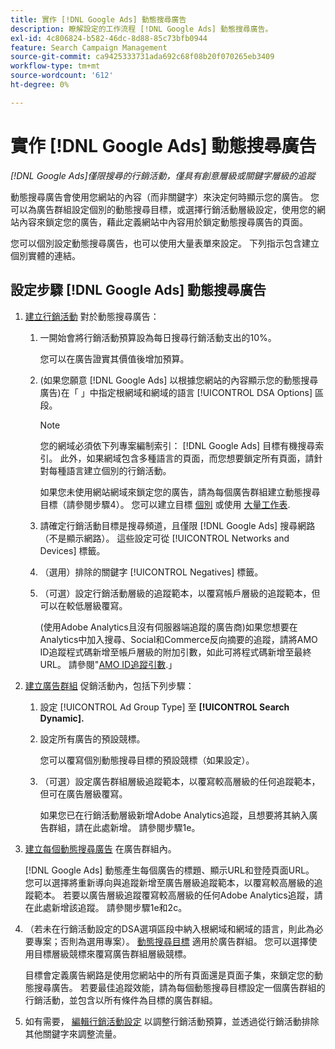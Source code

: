 ```yaml
---
title: 實作 [!DNL Google Ads] 動態搜尋廣告
description: 瞭解設定的工作流程 [!DNL Google Ads] 動態搜尋廣告。
exl-id: 4c806824-b582-46dc-8d88-85c73bfb0944
feature: Search Campaign Management
source-git-commit: ca9425333731ada692c68f08b20f070265eb3409
workflow-type: tm+mt
source-wordcount: '612'
ht-degree: 0%

---
```


# 實作 [!DNL Google Ads] 動態搜尋廣告

*[!DNL Google Ads]僅限搜尋的行銷活動，僅具有創意層級或關鍵字層級的追蹤*

動態搜尋廣告會使用您網站的內容（而非關鍵字）來決定何時顯示您的廣告。 您可以為廣告群組設定個別的動態搜尋目標，或選擇行銷活動層級設定，使用您的網站內容來鎖定您的廣告，藉此定義網站中內容用於鎖定動態搜尋廣告的頁面。

您可以個別設定動態搜尋廣告，也可以使用大量表單來設定。 下列指示包含建立個別實體的連結。

## 設定步驟 [!DNL Google Ads] 動態搜尋廣告

1. [建立行銷活動](/help/search-social-commerce/campaign-management/campaigns/campaign-manage.md) 對於動態搜尋廣告：

   1. 一開始會將行銷活動預算設為每日搜尋行銷活動支出的10%。

      您可以在廣告證實其價值後增加預算。

   1. (如果您願意 [!DNL Google Ads] 以根據您網站的內容顯示您的動態搜尋廣告)在「 」中指定根網域和網域的語言 [!UICONTROL DSA Options] 區段。

      >[!NOTE]
      >
      >您的網域必須依下列專案編制索引： [!DNL Google Ads] 目標有機搜尋索引。 此外，如果網域包含多種語言的頁面，而您想要鎖定所有頁面，請針對每種語言建立個別的行銷活動。

      如果您未使用網站網域來鎖定您的廣告，請為每個廣告群組建立動態搜尋目標（請參閱步驟4）。 您可以建立目標 [個別](/help/search-social-commerce/campaign-management/campaigns/dynamic-search-target-manage.md) 或使用 [大量工作表](/help/search-social-commerce/campaign-management/bulksheets/bulksheet-about.md).

   1. 請確定行銷活動目標是搜尋頻道，且僅限 [!DNL Google Ads] 搜尋網路（不是顯示網路）。 這些設定可從 [!UICONTROL Networks and Devices] 標籤。

   1. （選用）排除的關鍵字 [!UICONTROL Negatives] 標籤。

   1. （可選）設定行銷活動層級的追蹤範本，以覆寫帳戶層級的追蹤範本，但可以在較低層級覆寫。

      (使用Adobe Analytics且沒有伺服器端追蹤的廣告商)如果您想要在Analytics中加入搜尋、Social和Commerce反向摘要的追蹤，請將AMO ID追蹤程式碼新增至帳戶層級的附加引數，如此可將程式碼新增至最終URL。 請參閱&quot;[AMO ID追蹤引數](/help/search-social-commerce/tracking/amo-id-tracking-parameter.md).」

1. [建立廣告群組](/help/search-social-commerce/campaign-management/campaigns/ad-group-manage.md) 促銷活動內，包括下列步驟：

   1. 設定 [!UICONTROL Ad Group Type] 至 **[!UICONTROL Search Dynamic].**

   1. 設定所有廣告的預設競標。

      您可以覆寫個別動態搜尋目標的預設競標（如果設定）。

   1. （可選）設定廣告群組層級追蹤範本，以覆寫較高層級的任何追蹤範本，但可在廣告層級覆寫。

      如果您已在行銷活動層級新增Adobe Analytics追蹤，且想要將其納入廣告群組，請在此處新增。 請參閱步驟1e。

1. [建立每個動態搜尋廣告](/help/search-social-commerce/campaign-management/campaigns/ad-manage.md) 在廣告群組內。

   [!DNL Google Ads] 動態產生每個廣告的標題、顯示URL和登陸頁面URL。 您可以選擇將重新導向與追蹤新增至廣告層級追蹤範本，以覆寫較高層級的追蹤範本。
若要以廣告層級追蹤覆寫較高層級的任何Adobe Analytics追蹤，請在此處新增該追蹤。 請參閱步驟1e和2c。

1. （若未在行銷活動設定的DSA選項區段中納入根網域和網域的語言，則此為必要專案；否則為選用專案）。 [動態搜尋目標](/help/search-social-commerce/campaign-management/campaigns/dynamic-search-target-manage.md) 適用於廣告群組。 您可以選擇使用目標層級競標來覆寫廣告群組層級競標。

   目標會定義廣告網路是使用您網站中的所有頁面還是頁面子集，來鎖定您的動態搜尋廣告。 若要最佳追蹤效能，請為每個動態搜尋目標設定一個廣告群組的行銷活動，並包含以所有條件為目標的廣告群組。

1. 如有需要， [編輯行銷活動設定](/help/search-social-commerce/campaign-management/campaigns/campaign-manage.md) 以調整行銷活動預算，並透過從行銷活動排除其他關鍵字來調整流量。
